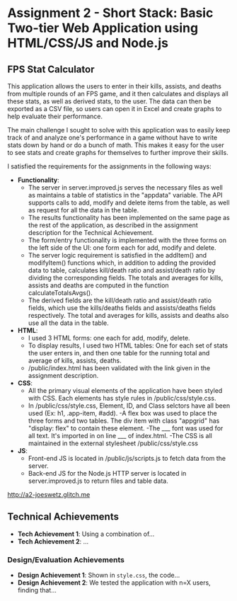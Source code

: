 Assignment 2 - Short Stack: Basic Two-tier Web Application using HTML/CSS/JS and Node.js  
===

## FPS Stat Calculator
This application allows the users to enter in their kills, assists, and
deaths from multiple rounds of an FPS game, and it then calculates and 
displays all these stats, as well as derived stats, to the user. The data
can then be exported as a CSV file, so users can open it in Excel and 
create graphs to help evaluate their performance.

The main challenge I sought to solve with this application was to easily
keep track of and analyze one's performance in a game without have to write
stats down by hand or do a bunch of math. This makes it easy for the user
to see stats and create graphs for themselves to further improve their
skills.

I satisfied the requirements for the assignments in the following ways:
- **Functionality**:
    - The server in server.improved.js serves the necessary files as well as 
    maintains a table of statistics in the "appdata" variable. The API supports
    calls to add, modify and delete items from the table, as well as request for
    all the data in the table.
    - The results functionality has been implemented on the same page as the rest
    of the application, as described in the assignment description for the 
    Technical Achievement.
    - The form/entry functionality is implemented with the three forms on the left
    side of the UI: one form each for add, modify and delete.
    - The server logic requirement is satisfied in the addItem() and modifyItem()
    functions which, in addition to adding the provided data to table, calculates 
    kill/death ratio and assist/death ratio by dividing the corresponding fields.
    The totals and averages for kills, assists and deaths are computed in the 
    function calculateTotalsAvgs().
    - The derived fields are the kill/death ratio and assist/death ratio fields,
    which use the kills/deaths fields and assists/deaths fields respectively. The
    total and averages for kills, assists and deaths also use all the data in
    the table.
- **HTML**:
    - I used 3 HTML forms: one each for add, modify, delete.
    - To display results, I used two HTML tables: One for each set of stats
    the user enters in, and then one table for the running total and average
    of kills, assists, deaths.
    - /public/index.html has been validated with the link given in the 
    assignment description.
- **CSS**:
    - All the primary visual elements of the application have been styled with
    CSS. Each elements has style rules in /public/css/style.css.
    - In /public/css/style.css, Element, ID, and Class selctors have all been 
    used (Ex: h1, .app-item, #add).
    -A flex box was used to place the three forms and two tables. The div
    item with class "appgrid" has "display: flex" to contain these element.
    -The ___ font was used for all text. It's imported in on line ___ of
    index.html.
    -The CSS is all maintained in the external stylesheet /public/css/style.css
- **JS**:
    - Front-end JS is located in /public/js/scripts.js to fetch data from the
    server.
    - Back-end JS for the Node.js HTTP server is located in server.improved.js 
    to return files and table data.

http://a2-joeswetz.glitch.me
        
## Technical Achievements
- **Tech Achievement 1**: Using a combination of...
- **Tech Achievement 2**: ...

### Design/Evaluation Achievements
- **Design Achievement 1**: Shown in `style.css`, the code...
- **Design Achievement 2**: We tested the application with n=X users, finding that...
